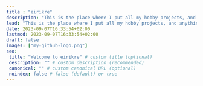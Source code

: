 ```yaml
---
title : "eirikre"
description: "This is the place where I put all my hobby projects, and anything else I find interesting or fascinating."
lead: "This is the place where I put all my hobby projects, and anything else I find interesting or fascinating."
date: 2023-09-07T16:33:54+02:00
lastmod: 2023-09-07T16:33:54+02:00
draft: false
images: ["my-github-logo.png"]
seo:
 title: "Welcome to eirikre" # custom title (optional)
 description: "" # custom description (recommended)
 canonical: "" # custom canonical URL (optional)
 noindex: false # false (default) or true
---
```

